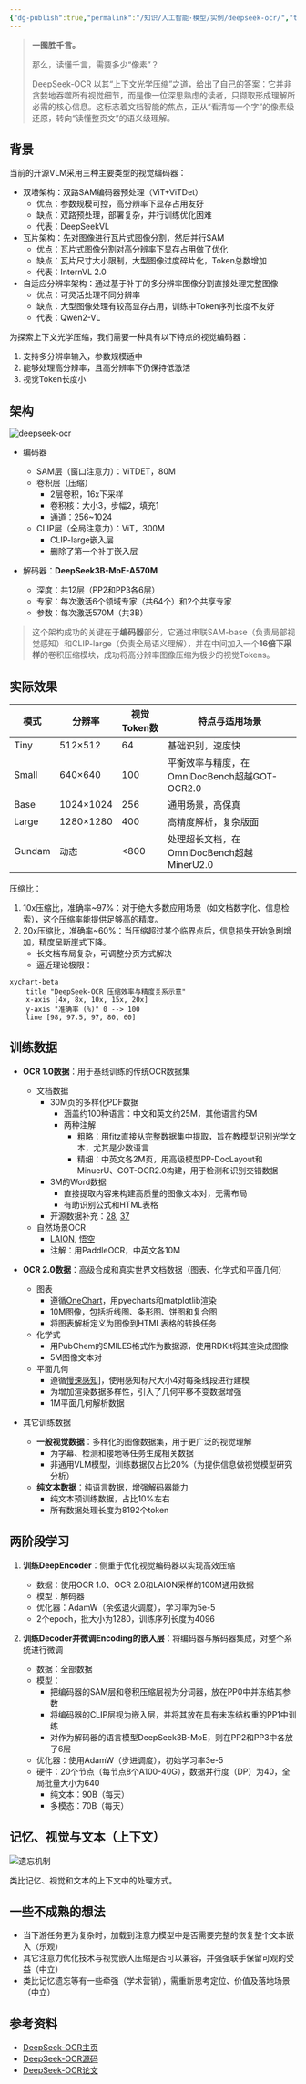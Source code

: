 ```yaml
---
{"dg-publish":true,"permalink":"/知识/人工智能·模型/实例/deepseek-ocr/","title":"DeepSeek-OCR：上下文光学压缩","tags":["人工智能/模型"],"noteIcon":""}
---
```



> **一图胜千言。**
> 
> 那么，读懂千言，需要多少“像素”？
> 
> DeepSeek-OCR 以其“上下文光学压缩”之道，给出了自己的答案：它并非贪婪地吞噬所有视觉细节，而是像一位深思熟虑的读者，只撷取形成理解所必需的核心信息。这标志着文档智能的焦点，正从“看清每一个字”的像素级还原，转向“读懂整页文”的语义级理解。

## 背景

当前的开源VLM采用三种主要类型的视觉编码器：
- 双塔架构：双路SAM编码器预处理（ViT+ViTDet）
	- 优点：参数规模可控，高分辨率下显存占用友好
	- 缺点：双路预处理，部署复杂，并行训练优化困难
	- 代表：DeepSeekVL
- 瓦片架构：先对图像进行瓦片式图像分割，然后并行SAM
	- 优点：瓦片式图像分割对高分辨率下显存占用做了优化
	- 缺点：瓦片尺寸大小限制，大型图像过度碎片化，Token总数增加
	- 代表：InternVL 2.0
- 自适应分辨率架构：通过基于补丁的多分辨率图像分割直接处理完整图像
	- 优点：可灵活处理不同分辨率
	- 缺点：大型图像处理有较高显存占用，训练中Token序列长度不友好
	- 代表：Qwen2-VL

为探索上下文光学压缩，我们需要一种具有以下特点的视觉编码器：
1. 支持多分辨率输入，参数规模适中
2. 能够处理高分辨率，且高分辨率下仍保持低激活
3. 视觉Token长度小

## 架构

![deepseek-ocr](https://arxiv.org/html/2510.18234v1/x2.png)

- 编码器
	- SAM层（窗口注意力）：ViTDET，80M
	- 卷积层（压缩）
		- 2层卷积，16x下采样
		- 卷积核：大小3，步幅2，填充1
		- 通道：256~1024
	- CLIP层（全局注意力）：ViT，300M
		- CLIP-large嵌入层
		- 删除了第一个补丁嵌入层

- 解码器：**DeepSeek3B-MoE-A570M**
	- 深度：共12层（PP2和PP3各6层）
	- 专家：每次激活6个领域专家（共64个）和2个共享专家
	- 参数：每次激活570M（共3B）

> 这个架构成功的关键在于**编码器**部分，它通过串联SAM-base（负责局部视觉感知）和CLIP-large（负责全局语义理解），并在中间加入一个**16倍下采样**的卷积压缩模块，成功将高分辨率图像压缩为极少的视觉Tokens。

## 实际效果

| **模式** | **分辨率**   | **视觉Token数** | **特点与适用场景**                                                                                            |
| ------ | --------- | ------------ | ------------------------------------------------------------------------------------------------------ |
| Tiny   | 512×512   | 64           | 基础识别，速度快 [](https://devpress.csdn.net/aibjcy/68f793c08867235e13952605.html)                            |
| Small  | 640×640   | 100          | 平衡效率与精度，在OmniDocBench超越GOT-OCR2.0 [](https://www.thepaper.cn/newsDetail_forward_31814743?commTag=true) |
| Base   | 1024×1024 | 256          | 通用场景，高保真 [](https://www.51cto.com/aigc/8247.html)                                                      |
| Large  | 1280×1280 | 400          | 高精度解析，复杂版面 [](https://devpress.csdn.net/aibjcy/68f793c08867235e13952605.html)                          |
| Gundam | 动态        | <800         | 处理超长文档，在OmniDocBench超越MinerU2.0                                                                        |

压缩比：
1. 10x压缩比，准确率~97%：对于绝大多数应用场景（如文档数字化、信息检索），这个压缩率能提供足够高的精度。
2. 20x压缩比，准确率~60%：当压缩超过某个临界点后，信息损失开始急剧增加，精度呈断崖式下降。
	- 长文档布局复杂，可调整分页方式解决
	- 逼近理论极限：

```mermaid
xychart-beta
    title "DeepSeek-OCR 压缩效率与精度关系示意"
    x-axis [4x, 8x, 10x, 15x, 20x]
    y-axis "准确率 (%)" 0 --> 100
    line [98, 97.5, 97, 80, 60]
```

## 训练数据

- **OCR 1.0数据**：用于基线训练的传统OCR数据集
	- 文档数据
		- 30M页的多样化PDF数据
			- 涵盖约100种语言：中文和英文约25M，其他语言约5M
			- 两种注解
				- 粗略：用fitz直接从完整数据集中提取，旨在教模型识别光学文本，尤其是少数语言
				- 精细：中英文各2M页，用高级模型PP-DocLayout和MinuerU、GOT-OCR2.0构建，用于检测和识别交错数据
		- 3M的Word数据
			- 直接提取内容来构建高质量的图像文本对，无需布局
			- 有助识别公式和HTML表格
		- 开源数据补充：[28](https://arxiv.org/html/2510.18234v1#bib.bib28), [37](https://arxiv.org/html/2510.18234v1#bib.bib37)
	- 自然场景OCR
		- [LAION](https://arxiv.org/html/2510.18234v1#bib.bib31), [悟空](https://arxiv.org/html/2510.18234v1#bib.bib13)
		- 注解：用PaddleOCR，中英文各10M

- **OCR 2.0数据**：高级合成和真实世界文档数据（图表、化学式和平面几何）
	- 图表
		- 遵循[OneChart](https://arxiv.org/html/2510.18234v1#bib.bib7)，用pyecharts和matplotlib渲染
		- 10M图像，包括折线图、条形图、饼图和复合图
		- 将图表解析定义为图像到HTML表格的转换任务
	- 化学式
		- 用PubChem的SMILES格式作为数据源，使用RDKit将其渲染成图像
		- 5M图像文本对
	- 平面几何
		- 遵循[慢速感知](https://arxiv.org/html/2510.18234v1#bib.bib39)]，使用感知标尺大小4对每条线段进行建模
		- 为增加渲染数据多样性，引入了几何平移不变数据增强
		- 1M平面几何解析数据

- 其它训练数据
	- **一般视觉数据**：多样化的图像数据集，用于更广泛的视觉理解
		- 为字幕、检测和接地等任务生成相关数据
		- 非通用VLM模型，训练数据仅占比20%（为提供信息做视觉模型研究分析）
	- **纯文本数据**：纯语言数据，增强解码器能力
		- 纯文本预训练数据，占比10%左右
		- 所有数据处理长度为8192个token

## 两阶段学习

1. **训练DeepEncoder**：侧重于优化视觉编码器以实现高效压缩
	- 数据：使用OCR 1.0、OCR 2.0和LAION采样的100M通用数据
	- 模型：解码器
	- 优化器：AdamW（余弦退火调度），学习率为5e-5
	- 2个epoch，批大小为1280，训练序列长度为4096

2. **训练Decoder并微调Encoding的嵌入层**：将编码器与解码器集成，对整个系统进行微调
	- 数据：全部数据
	- 模型：
		- 把编码器的SAM层和卷积压缩层视为分词器，放在PP0中并冻结其参数
		- 将编码器的CLIP层视为嵌入层，并将其放在具有未冻结权重的PP1中训练
		- 对作为解码器的语言模型DeepSeek3B-MoE，则在PP2和PP3中各放了6层
	- 优化器：使用AdamW（步进调度），初始学习率3e-5
	- 硬件：20个节点（每节点8个A100-40G），数据并行度（DP）为40，全局批量大小为640
		- 纯文本：90B（每天）
		- 多模态：70B（每天）

## 记忆、视觉与文本（上下文）


![遗忘机制](https://arxiv.org/html/2510.18234v1/x10.png)

类比记忆、视觉和文本的上下文中的处理方式。

## 一些不成熟的想法

- 当下游任务更为复杂时，加载到注意力模型中是否需要完整的恢复整个文本嵌入（乐观）
- 其它注意力优化技术与视觉嵌入压缩是否可以兼容，并强强联手保留可观的受益（中立）
- 类比记忆遗忘等有一些牵强（学术营销），需重新思考定位、价值及落地场景（中立）

## 参考资料

- [DeepSeek-OCR主页](https://deepseek.ai/blog/deepseek-ocr-context-compression)
- [DeepSeek-OCR源码](https://github.com/deepseek-ai/DeepSeek-OCR)
- [DeepSeek-OCR论文](https://arxiv.org/abs/2510.18234)

